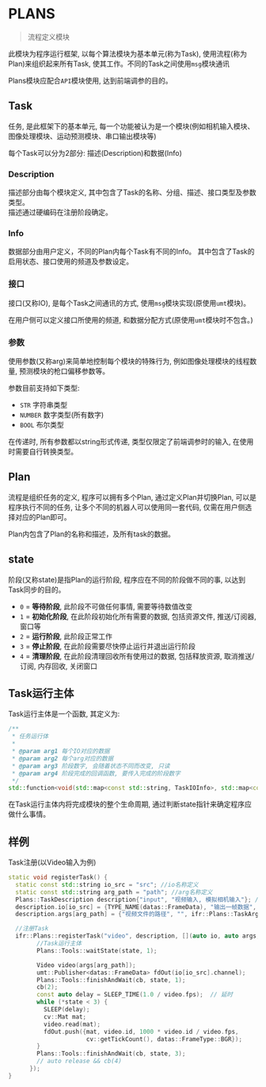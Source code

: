 # PLANS

> 流程定义模块

此模块为程序运行框架, 以每个算法模块为基本单元(称为Task), 使用流程(称为Plan)来组织起来所有Task,
使其工作。不同的Task之间使用`msg`模块通讯

Plans模块应配合`API`模块使用, 达到前端调参的目的。

## Task

任务, 是此框架下的基本单元, 每一个功能被认为是一个模块(例如相机输入模块、图像处理模块、运动预测模块、串口输出模块等)

每个Task可以分为2部分: 描述(Description)和数据(Info)

### Description

描述部分由每个模块定义, 其中包含了Task的名称、分组、描述、接口类型及参数类型。  
描述通过硬编码在注册阶段确定。

### Info

数据部分由用户定义，不同的Plan内每个Task有不同的Info。 其中包含了Task的启用状态、接口使用的频道及参数设定。

### 接口

接口(又称IO), 是每个Task之间通讯的方式, 使用`msg`模块实现(原使用`umt`模块)。

在用户侧可以定义接口所使用的频道, 和数据分配方式(原使用`umt`模块时不包含。)

### 参数

使用参数(又称arg)来简单地控制每个模块的特殊行为, 例如图像处理模块的线程数量, 预测模块的枪口偏移参数等。

参数目前支持如下类型:

- `STR` 字符串类型
- `NUMBER` 数字类型(所有数字)
- `BOOL` 布尔类型

在传递时, 所有参数都以string形式传递, 类型仅限定了前端调参时的输入, 在使用时需要自行转换类型。

## Plan

流程是组织任务的定义, 程序可以拥有多个Plan, 通过定义Plan并切换Plan, 可以是程序执行不同的任务, 让多个不同的机器人可以使用同一套代码,
仅需在用户侧选择对应的Plan即可。

Plan内包含了Plan的名称和描述，及所有task的数据。

## state

阶段(又称state)是指Plan的运行阶段, 程序应在不同的阶段做不同的事, 以达到Task同步的目的。

- `0` = **等待阶段**, 此阶段不可做任何事情, 需要等待数值改变
- `1` = **初始化阶段**, 在此阶段初始化所有需要的数据, 包括资源文件, 推送/订阅器, 窗口等
- `2` = **运行阶段**, 此阶段正常工作
- `3` = **停止阶段**, 在此阶段需要尽快停止运行并退出运行阶段
- `4` = **清理阶段**, 在此阶段清理回收所有使用过的数据, 包括释放资源, 取消推送/订阅, 内存回收, 关闭窗口

## Task运行主体

Task运行主体是一个函数, 其定义为:

```cpp
/**
 * 任务运行体
 *
 * @param arg1 每个IO对应的数据
 * @param arg2 每个arg对应的数据
 * @param arg3 阶段数字, 会随着状态不同而改变, 只读
 * @param arg4 阶段完成的回调函数, 要传入完成的阶段数字
 */
std::function<void(std::map<const std::string, TaskIOInfo>, std::map<const std::string, std::string>, const int *, const std::function<void(const int)>)>
```

在Task运行主体内将完成模块的整个生命周期, 通过判断state指针来确定程序应做什么事情。

## 样例

Task注册(以Video输入为例)

```cpp
static void registerTask() {
  static const std::string io_src = "src"; //io名称定义
  static const std::string arg_path = "path"; //arg名称定义
  Plans::TaskDescription description{"input", "视频输入, 模拟相机输入"}; //描述结构体
  description.io[io_src] = {TYPE_NAME(datas::FrameData), "输出一帧数据", false}; //定义IO信息
  description.args[arg_path] = {"视频文件的路径", "", ifr::Plans::TaskArgType::STR};//定义arg信息

  //注册Task
  ifr::Plans::registerTask("video", description, [](auto io, auto args, auto state, auto cb) {
        //Task运行主体
        Plans::Tools::waitState(state, 1);

        Video video(args[arg_path]);
        umt::Publisher<datas::FrameData> fdOut(io[io_src].channel);
        Plans::Tools::finishAndWait(cb, state, 1);
        cb(2);
        const auto delay = SLEEP_TIME(1.0 / video.fps);  // 延时
        while (*state < 3) {
          SLEEP(delay);
          cv::Mat mat;
          video.read(mat);
          fdOut.push({mat, video.id, 1000 * video.id / video.fps,
                      cv::getTickCount(), datas::FrameType::BGR});
        }
        Plans::Tools::finishAndWait(cb, state, 3);
        // auto release && cb(4)
      });
}
```